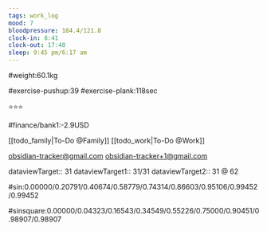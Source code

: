 ```yaml
---
tags: work_log
mood: 7
bloodpressure: 184.4/121.8
clock-in: 8:41
clock-out: 17:40
sleep: 9:45 pm/6:17 am
---
```


#weight:60.1kg

#exercise-pushup:39
#exercise-plank:118sec


⭐⭐⭐

#finance/bank1:-2.9USD

[[todo_family|To-Do @Family]]
[[todo_work|To-Do @Work]]

obsidian-tracker@gmail.com
obsidian-tracker+1@gmail.com


dataviewTarget:: 31
dataviewTarget1:: 31/31
dataviewTarget2:: 31 @ 62

#sin:0.00000/0.20791/0.40674/0.58779/0.74314/0.86603/0.95106/0.99452/0.99452

#sinsquare:0.00000/0.04323/0.16543/0.34549/0.55226/0.75000/0.90451/0.98907/0.98907

